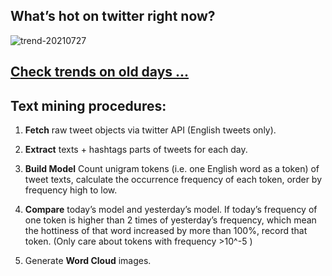 ## What’s hot on twitter right now?

![trend-20210727][wordcloud]

[wordcloud]: https://raw.githubusercontent.com/xdqc/tweet-trend-everyday/master/word-cloud/trend-20210727.png?token=AF5V4P7ADR6KQBZ4CEDTNIK6AXRMU "trend-20210727"

## [Check trends on old days ...](https://github.com/xdqc/tweet-trend-everyday/tree/master/word-cloud)

## Text mining procedures:

1. **Fetch** raw tweet objects via twitter API (English tweets only).

2. **Extract** texts + hashtags parts of tweets for each day.

3. **Build Model** Count unigram tokens (i.e. one English word as a token) of tweet texts, calculate the occurrence frequency of each token, order by frequency high to low.

4. **Compare** today’s model and yesterday’s model. If today’s frequency of one token is higher than 2 times of yesterday’s frequency, which mean the hottiness of that word increased by more than 100%, record that token. (Only care about tokens with frequency >10^-5 )

5. Generate **Word Cloud** images.
